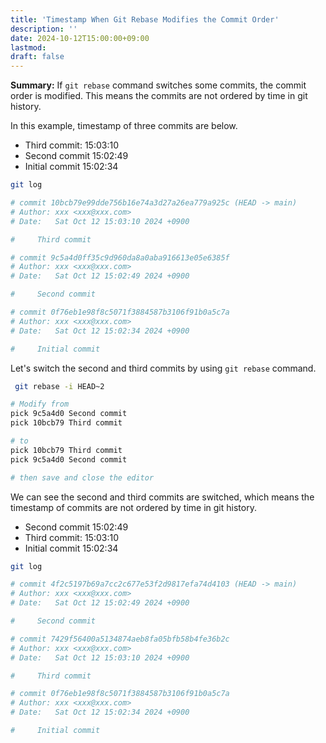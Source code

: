```yaml
---
title: 'Timestamp When Git Rebase Modifies the Commit Order'
description: ''
date: 2024-10-12T15:00:00+09:00
lastmod: 
draft: false
---
```


**Summary:** If `git rebase` command switches some commits, the commit order is modified. This means the commits are not ordered by time in git history.

In this example, timestamp of three commits are below.

* Third commit: 15:03:10
* Second commit 15:02:49
* Initial commit 15:02:34

```bash
git log

# commit 10bcb79e99dde756b16e74a3d27a26ea779a925c (HEAD -> main)
# Author: xxx <xxx@xxx.com>
# Date:   Sat Oct 12 15:03:10 2024 +0900

#     Third commit

# commit 9c5a4d0ff35c9d960da8a0aba916613e05e6385f
# Author: xxx <xxx@xxx.com>
# Date:   Sat Oct 12 15:02:49 2024 +0900

#     Second commit

# commit 0f76eb1e98f8c5071f3884587b3106f91b0a5c7a
# Author: xxx <xxx@xxx.com>
# Date:   Sat Oct 12 15:02:34 2024 +0900

#     Initial commit
```

Let's switch the second and third commits by using `git rebase` command.

```bash
 git rebase -i HEAD~2

# Modify from
pick 9c5a4d0 Second commit
pick 10bcb79 Third commit

# to
pick 10bcb79 Third commit
pick 9c5a4d0 Second commit

# then save and close the editor
```

We can see the second and third commits are switched, which means the timestamp of commits are not ordered by time in git history.

* Second commit 15:02:49
* Third commit: 15:03:10
* Initial commit 15:02:34

```bash
git log

# commit 4f2c5197b69a7cc2c677e53f2d9817efa74d4103 (HEAD -> main)
# Author: xxx <xxx@xxx.com>
# Date:   Sat Oct 12 15:02:49 2024 +0900

#     Second commit

# commit 7429f56400a5134874aeb8fa05bfb58b4fe36b2c
# Author: xxx <xxx@xxx.com>
# Date:   Sat Oct 12 15:03:10 2024 +0900

#     Third commit

# commit 0f76eb1e98f8c5071f3884587b3106f91b0a5c7a
# Author: xxx <xxx@xxx.com>
# Date:   Sat Oct 12 15:02:34 2024 +0900

#     Initial commit
```

